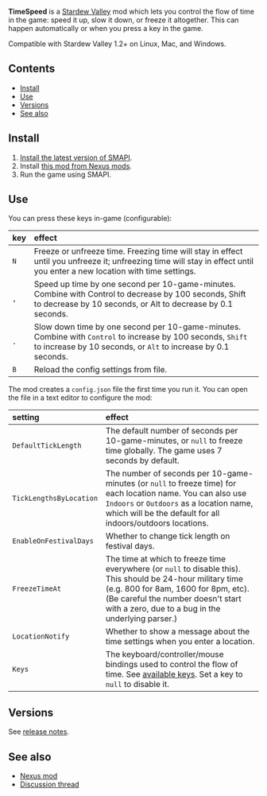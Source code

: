 **TimeSpeed** is a [Stardew Valley](http://stardewvalley.net/) mod which lets you control the flow
of time in the game: speed it up, slow it down, or freeze it altogether. This can happen
automatically or when you press a key in the game.

Compatible with Stardew Valley 1.2+ on Linux, Mac, and Windows.

## Contents
* [Install](#install)
* [Use](#use)
* [Versions](#versions)
* [See also](#see-also)

## Install
1. [Install the latest version of SMAPI](https://smapi.io).
2. Install [this mod from Nexus mods](http://www.nexusmods.com/stardewvalley/mods/169).
3. Run the game using SMAPI.

## Use
You can press these keys in-game (configurable):

key | effect
:-- | :-----
`N` | Freeze or unfreeze time. Freezing time will stay in effect until you unfreeze it; unfreezing time will stay in effect until you enter a new location with time settings.
`,` | Speed up time by one second per 10-game-minutes. Combine with Control to decrease by 100 seconds, Shift to decrease by 10 seconds, or Alt to decrease by 0.1 seconds.
`.` | Slow down time by one second per 10-game-minutes. Combine with `Control` to increase by 100 seconds, `Shift` to increase by 10 seconds, or `Alt` to increase by 0.1 seconds.
`B` | Reload the config settings from file.

The mod creates a `config.json` file the first time you run it. You can open the file in a text
editor to configure the mod:

setting | effect
:------ | :-----
`DefaultTickLength` | The default number of seconds per 10-game-minutes, or `null` to freeze time globally. The game uses 7 seconds by default.
`TickLengthsByLocation` | The number of seconds per 10-game-minutes (or `null` to freeze time) for each location name. You can also use `Indoors` or `Outdoors` as a location name, which will be the default for all indoors/outdoors locations.
`EnableOnFestivalDays` | Whether to change tick length on festival days.
`FreezeTimeAt` | The time at which to freeze time everywhere (or `null` to disable this). This should be 24-hour military time (e.g. 800 for 8am, 1600 for 8pm, etc). (Be careful the number doesn't start with a zero, due to a bug in the underlying parser.)
`LocationNotify` | Whether to show a message about the time settings when you enter a location.
`Keys` | The keyboard/controller/mouse bindings used to control the flow of time. See [available keys](https://stardewvalleywiki.com/Modding:Key_bindings#Available_bindings). Set a key to `null` to disable it.

## Versions
See [release notes](release-notes.md).

## See also
* [Nexus mod](http://www.nexusmods.com/stardewvalley/mods/169)
* [Discussion thread](http://community.playstarbound.com/threads/storm-and-smapi-timespeed-mod-configurable-day-lengths.107876/)
